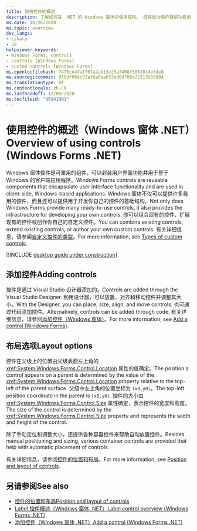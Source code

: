 ```yaml
---
title: 使用控件的概述
description: 了解如何在 .NET 的 Windows 窗体中使用控件。 控件是为用户提供功能的可重用的组件。 提供了许多现成的控件。 还可以创建新的控件。
ms.date: 10/26/2020
ms.topic: overview
dev_langs:
- csharp
- vb
helpviewer_keywords:
- Windows Forms, controls
- controls [Windows Forms]
- custom controls [Windows Forms]
ms.openlocfilehash: 7476ce47a1767a2ab13c25a7408f5861014e7de8
ms.sourcegitcommit: 9f6df084c53a3da0ea657ed0d708a72213683084
ms.translationtype: HT
ms.contentlocale: zh-CN
ms.lasthandoff: 12/09/2020
ms.locfileid: "96941991"
---
```

# <a name="overview-of-using-controls-windows-forms-net"></a><span data-ttu-id="6e6c1-106">使用控件的概述（Windows 窗体 .NET）</span><span class="sxs-lookup"><span data-stu-id="6e6c1-106">Overview of using controls (Windows Forms .NET)</span></span>

<span data-ttu-id="6e6c1-107">Windows 窗体控件是可重用的组件，可以封装用户界面功能并用于基于 Windows 的客户端应用程序。</span><span class="sxs-lookup"><span data-stu-id="6e6c1-107">Windows Forms controls are reusable components that encapsulate user interface functionality and are used in client-side, Windows-based applications.</span></span> <span data-ttu-id="6e6c1-108">Windows 窗体不仅可以提供许多易用的控件，而且还可以提供用于开发你自己的控件的基础结构。</span><span class="sxs-lookup"><span data-stu-id="6e6c1-108">Not only does Windows Forms provide many ready-to-use controls, it also provides the infrastructure for developing your own controls.</span></span> <span data-ttu-id="6e6c1-109">你可以组合现有的控件、扩展现有的控件或创作你自己的自定义控件。</span><span class="sxs-lookup"><span data-stu-id="6e6c1-109">You can combine existing controls, extend existing controls, or author your own custom controls.</span></span> <span data-ttu-id="6e6c1-110">有关详细信息，请参阅[自定义控件的类型](custom.md)。</span><span class="sxs-lookup"><span data-stu-id="6e6c1-110">For more information, see [Types of custom controls](custom.md).</span></span>

[!INCLUDE [desktop guide under construction](../../includes/desktop-guide-preview-note.md)]

## <a name="adding-controls"></a><span data-ttu-id="6e6c1-111">添加控件</span><span class="sxs-lookup"><span data-stu-id="6e6c1-111">Adding controls</span></span>

<span data-ttu-id="6e6c1-112">控件是通过 Visual Studio 设计器添加的。</span><span class="sxs-lookup"><span data-stu-id="6e6c1-112">Controls are added through the Visual Studio Designer.</span></span> <span data-ttu-id="6e6c1-113">利用设计器，可以放置、对齐和移动控件并调整其大小。</span><span class="sxs-lookup"><span data-stu-id="6e6c1-113">With the Designer, you can place, size, align, and move controls.</span></span> <span data-ttu-id="6e6c1-114">也可通过代码添加控件。</span><span class="sxs-lookup"><span data-stu-id="6e6c1-114">Alternatively, controls can be added through code.</span></span> <span data-ttu-id="6e6c1-115">有关详细信息，请参阅[添加控件（Windows 窗体）](how-to-add-to-a-form.md)。</span><span class="sxs-lookup"><span data-stu-id="6e6c1-115">For more information, see [Add a control (Windows Forms)](how-to-add-to-a-form.md).</span></span>

## <a name="layout-options"></a><span data-ttu-id="6e6c1-116">布局选项</span><span class="sxs-lookup"><span data-stu-id="6e6c1-116">Layout options</span></span>

<span data-ttu-id="6e6c1-117">控件在父级上的位置由父级表面左上角的 <xref:System.Windows.Forms.Control.Location> 属性的值确定。</span><span class="sxs-lookup"><span data-stu-id="6e6c1-117">The position a control appears on a parent is determined by the value of the <xref:System.Windows.Forms.Control.Location> property relative to the top-left of the parent surface.</span></span> <span data-ttu-id="6e6c1-118">父级中左上角的位置坐标为 `(x0,y0)`。</span><span class="sxs-lookup"><span data-stu-id="6e6c1-118">The top-left position coordinate in the parent is `(x0,y0)`.</span></span> <span data-ttu-id="6e6c1-119">控件的大小由 <xref:System.Windows.Forms.Control.Size> 属性确定，表示控件的宽度和高度。</span><span class="sxs-lookup"><span data-stu-id="6e6c1-119">The size of the control is determined by the <xref:System.Windows.Forms.Control.Size> property and represents the width and height of the control.</span></span>

<span data-ttu-id="6e6c1-120">除了手动定位和调整大小，还提供各种容器控件来帮助自动放置控件。</span><span class="sxs-lookup"><span data-stu-id="6e6c1-120">Besides manual positioning and sizing, various container controls are provided that help with automatic placement of controls.</span></span>

<span data-ttu-id="6e6c1-121">有关详细信息，请参阅[控件的位置和布局](layout.md)。</span><span class="sxs-lookup"><span data-stu-id="6e6c1-121">For more information, see [Position and layout of controls](layout.md).</span></span>
<!-- TODO

## Control events

-->

## <a name="see-also"></a><span data-ttu-id="6e6c1-122">另请参阅</span><span class="sxs-lookup"><span data-stu-id="6e6c1-122">See also</span></span>

- [<span data-ttu-id="6e6c1-123">控件的位置和布局</span><span class="sxs-lookup"><span data-stu-id="6e6c1-123">Position and layout of controls</span></span>](layout.md)
- [<span data-ttu-id="6e6c1-124">Label 控件概述（Windows 窗体 .NET）</span><span class="sxs-lookup"><span data-stu-id="6e6c1-124">Label control overview (Windows Forms .NET)</span></span>](labels.md)
- [<span data-ttu-id="6e6c1-125">添加控件（Windows 窗体 .NET）</span><span class="sxs-lookup"><span data-stu-id="6e6c1-125">Add a control (Windows Forms .NET)</span></span>](how-to-add-to-a-form.md)
